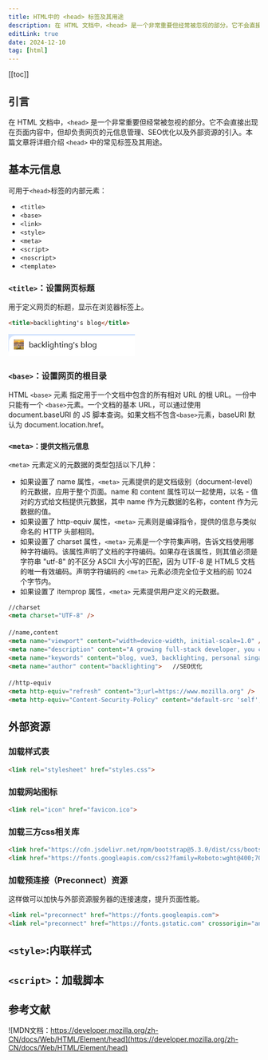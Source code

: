 ```yaml
---
title: HTML中的 <head> 标签及其用途
description: 在 HTML 文档中，<head> 是一个非常重要但经常被忽视的部分。它不会直接出现在页面内容中，但却负责网页的元信息管理、SEO优化以及外部资源的引入。本篇文章将详细介绍 <head> 中的常见标签及其用途。
editLink: true
date: 2024-12-10
tag: [html]
---
```

[[toc]]

## 引言

在 HTML 文档中，`<head>` 是一个非常重要但经常被忽视的部分。它不会直接出现在页面内容中，但却负责网页的元信息管理、SEO优化以及外部资源的引入。本篇文章将详细介绍 `<head>` 中的常见标签及其用途。

## 基本元信息

可用于`<head>`标签的内部元素：

* `<title>`
* `<base>`
* `<link>`
* `<style>`
* `<meta>`
* `<script>`
* `<noscript>`
* `<template>`

### `<title>`：设置网页标题

用于定义网页的标题，显示在浏览器标签上。

```html
<title>backlighting's blog</title>
```

![title标题](./image1.png)

### `<base>`：设置网页的根目录

HTML `<base>` 元素 指定用于一个文档中包含的所有相对 URL 的根 URL。一份中只能有一个 ` <base> `元素。一个文档的基本 URL，可以通过使用 document.baseURI 的 JS 脚本查询。如果文档不包含` <base> `元素，baseURI 默认为 document.location.href。

### `<meta>：提供文档元信息`

`<meta>` 元素定义的元数据的类型包括以下几种：

* 如果设置了 name 属性，`<meta>` 元素提供的是文档级别（document-level）的元数据，应用于整个页面。name 和 content 属性可以一起使用，以名 - 值对的方式给文档提供元数据，其中 name 作为元数据的名称，content 作为元数据的值。
* 如果设置了 http-equiv 属性，`<meta>` 元素则是编译指令，提供的信息与类似命名的 HTTP 头部相同。
* 如果设置了 charset 属性，`<meta>` 元素是一个字符集声明，告诉文档使用哪种字符编码。该属性声明了文档的字符编码。如果存在该属性，则其值必须是字符串 "utf-8" 的不区分 ASCII 大小写的匹配，因为 UTF-8 是 HTML5 文档的唯一有效编码。声明字符编码的 `<meta>` 元素必须完全位于文档的前 1024 个字节内。
* 如果设置了 itemprop 属性，`<meta>` 元素提供用户定义的元数据。

```html
//charset
<meta charset="UTF-8" />

//name,content
<meta name="viewport" content="width=device-width, initial-scale=1.0" />    //设置移动端视口
<meta name="description" content="A growing full-stack developer, you can learn about technology from his blog" /> //SEO优化
<meta name="keywords" content="blog, vue3, backlighting, personal singature">   //SEO优化
<meta name="author" content="backlighting">   //SEO优化

//http-equiv
<meta http-equiv="refresh" content="3;url=https://www.mozilla.org" />
<meta http-equiv="Content-Security-Policy" content="default-src 'self'; script-src 'self' https://trustedscripts.example.com">
```

## 外部资源

### 加载样式表

```html
<link rel="stylesheet" href="styles.css">
```

### 加载网站图标

```html
<link rel="icon" href="favicon.ico">
```

### 加载三方css相关库

```html
<link href="https://cdn.jsdelivr.net/npm/bootstrap@5.3.0/dist/css/bootstrap.min.css" rel="stylesheet" integrity="sha384-XXX" crossorigin="anonymous">    //bootstrap库
<link href="https://fonts.googleapis.com/css2?family=Roboto:wght@400;700&display=swap" rel="stylesheet"> //google字体库
```

### 加载预连接（Preconnect）资源

这样做可以加快与外部资源服务器的连接速度，提升页面性能。

```html
<link rel="preconnect" href="https://fonts.googleapis.com">
<link rel="preconnect" href="https://fonts.gstatic.com" crossorigin="anonymous">
```

## `<style>`:内联样式

## `<script>`：加载脚本

## 参考文献

![MDN文档：https://developer.mozilla.org/zh-CN/docs/Web/HTML/Element/head](https://developer.mozilla.org/zh-CN/docs/Web/HTML/Element/head)
